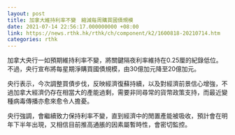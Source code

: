 ```yaml
---
layout: post
title: 加拿大維持利率不變　縮減每周購買國債規模
date: 2021-07-14 22:56:17.000000000 +08:00
link: https://news.rthk.hk/rthk/ch/component/k2/1600818-20210714.htm
categories: rthk
---
```


加拿大央行一如預期維持利率不變，將關鍵隔夜利率維持在0.25厘的紀錄低位。不過，央行宣布將每星期淨購買國債規模，由30億加元降至20億加元。

央行表示，今次調整買債步伐，反映經濟復蘇持續，以及對經濟前景信心增強，不過加拿大經濟仍存在相當大的產能過剩，需要非同尋常的貨幣政策支持，而最近變種病毒傳播亦愈來愈令人擔憂。

央行強調，會繼續致力保持利率不變，直到經濟中的閒置產能被吸收，預計會在明年下半年出現，又相信目前推高通脹的因素屬暫時性，會密切監控。
